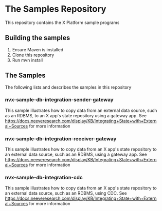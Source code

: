 # The Samples Repository

This repository contains the X Platform sample programs

## Building the samples
1. Ensure Maven is installed
2. Clone this repository
3. Run mvn install

## The Samples
The following lists and describes the samples in this repository

### nvx-sample-db-integration-sender-gateway
This sample illustrates how to copy data from an external data source, such as an RDBMS, to an X app's state repository using a gateway app. See https://docs.neeveresearch.com/display/KB/Integrating+State+with+External+Sources for more information

### nvx-sample-db-integration-receiver-gateway
This sample illustrates how to copy data from an X app's state repository to an external data source, such as an RDBMS, using a gateway app. See https://docs.neeveresearch.com/display/KB/Integrating+State+with+External+Sources for more information

### nvx-sample-db-integration-cdc
This sample illustrates how to copy data from an X app's state repository to an external data source, such as an RDBMS, using CDC. See https://docs.neeveresearch.com/display/KB/Integrating+State+with+External+Sources for more information
